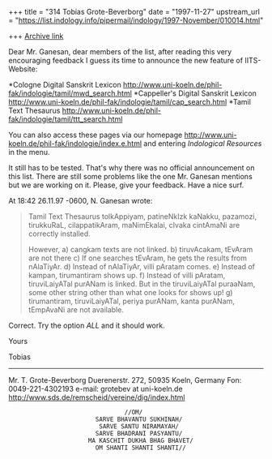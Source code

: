 +++
title = "314 Tobias Grote-Beverborg"
date = "1997-11-27"
upstream_url = "https://list.indology.info/pipermail/indology/1997-November/010014.html"

+++
[Archive link](https://list.indology.info/pipermail/indology/1997-November/010014.html)

Dear Mr. Ganesan,
dear members of the list,
after reading this very encouraging feedback I guess its time to announce
the new feature of IITS-Website:

*Cologne Digital Sanskrit Lexicon
<http://www.uni-koeln.de/phil-fak/indologie/tamil/mwd_search.html>
*Cappeller's Digital Sanskrit Lexicon
<http://www.uni-koeln.de/phil-fak/indologie/tamil/cap_search.html>
*Tamil Text Thesaurus
<http://www.uni-koeln.de/phil-fak/indologie/tamil/ttt_search.html>

You can also access these pages via our homepage
<http://www.uni-koeln.de/phil-fak/indologie/index.e.html>
and entering *Indological Resources* in the menu.

It still has to be tested.
That's why there was no official announcement on this list.
There are still some problems like the one Mr. Ganesan mentions but we are
working on it.
Please, give your feedback.
Have a nice surf.

At 18:42 26.11.97 -0600, N. Ganesan wrote:
>  Tamil Text Thesaurus
>tolkAppiyam, patineNkIzk kaNakku, pazamozi, tirukkuRaL,
>cilappatikAram, maNimEkalai, cIvaka cintAmaNi are correctly
>installed.
>
>However,
>a) cangkam texts are not linked.
>b) tiruvAcakam, tEvAram are not there
>c) If one searches tEvAram, he gets the results
>   from nAlaTiyAr.
>d) Instead of nAlaTiyAr, villi pAratam comes.
>e) Instead of kampan, tirumantiram shows up.
>f) Instead of villi pAratam, tiruviLaiyATal purANam
>   is linked. But in the tiruviLaiyATal puraaNam,
>   some other string other than what one looks for shows up!
>g) tirumantiram, tiruviLaiyATal, periya purANam, kanta purANam,
>   tEmpAvaNi are not available.

Correct. Try the option *ALL* and it should work.

Yours

Tobias
***********************************
Mr. T. Grote-Beverborg
Duerenerstr. 272, 50935 Koeln, Germany
Fon: 0049-221-4302193
e-mail: grotebev at uni-koeln.de
http://www.sds.de/remscheid/vereine/dig/index.html

~~~~~~~~~~~~~~~~~~~~~~~~~~~~~~~~~~~~~~~~~~~~~~~~~~~~~~~~~~~~~~~~~~~
                                //OM/
                        SARVE BHAVANTU SUKHINAH/
                         SARVE SANTU NIRAMAYAH/
                        SARVE BHADRANI PASYANTU/
                      MA KASCHIT DUKHA BHAG BHAVET/
                        OM SHANTI SHANTI SHANTI//
~~~~~~~~~~~~~~~~~~~~~~~~~~~~~~~~~~~~~~~~~~~~~~~~~~~~~~~~~~~~~~~~~~~



